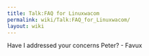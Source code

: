 ```yaml
---
title: Talk:FAQ for Linuxwacom
permalink: wiki/Talk:FAQ_for_Linuxwacom/
layout: wiki
---
```


Have I addressed your concerns Peter? - Favux
